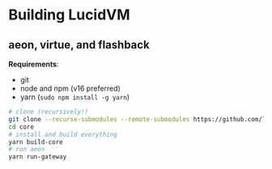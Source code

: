 # Building LucidVM

## aeon, virtue, and flashback

**Requirements**:
- git
- node and npm (v16 preferred)
- yarn (`sudo npm install -g yarn`)

```sh
# clone (recursively!)
git clone --recurse-submodules --remote-submodules https://github.com/lucidvm/core.git
cd core
# install and build everything
yarn build-core
# run aeon
yarn run-gateway
```